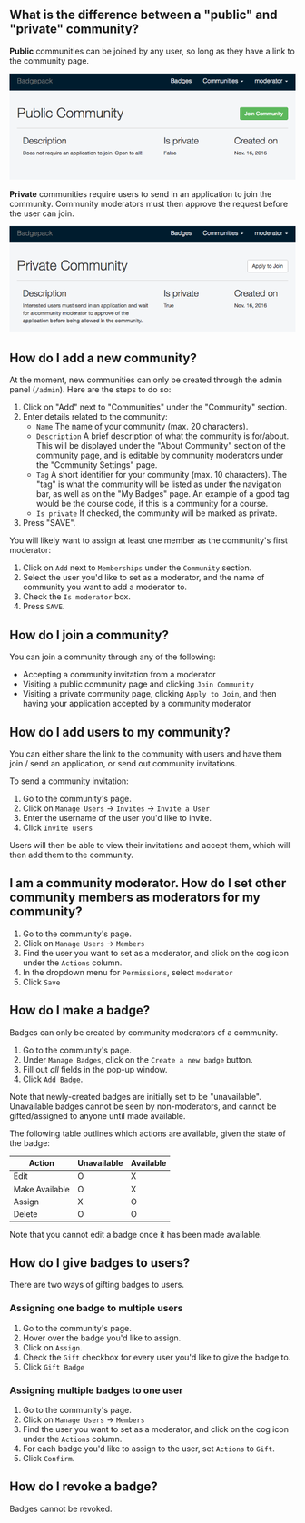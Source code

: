 ## What is the difference between a "public" and "private" community?
**Public** communities can be joined by any user, so long as they have a link to the community page.

![](images/public_community.png)

**Private** communities require users to send in an application to join the community. Community moderators must then approve the request before the user can join.

![](images/private_community.png)

## How do I add a new community?
At the moment, new communities can only be created through the admin panel (`/admin`). Here are the steps to do so:

1. Click on "Add" next to "Communities" under the "Community" section.
2. Enter details related to the community:
    * `Name` The name of your community (max. 20 characters).
    * `Description` A brief description of what the community is for/about. This will be displayed under the "About Community" section of the community page, and is editable by community moderators under the "Community Settings" page.
    * `Tag` A short identifier for your community (max. 10 characters). The "tag" is what the community will be listed as under the navigation bar, as well as on the "My Badges" page. An example of a good tag would be the course code, if this is a community for a course.
    * `Is private` If checked, the community will be marked as private.
3. Press "SAVE".

You will likely want to assign at least one member as the community's first moderator: 

1. Click on `Add` next to `Memberships` under the `Community` section. 
2. Select the user you'd like to set as a moderator, and the name of community you want to add a moderator to. 
3. Check the `Is moderator` box.
4. Press `SAVE`.

## How do I join a community?
You can join a community through any of the following:
* Accepting a community invitation from a moderator
* Visiting a public community page and clicking `Join Community`
* Visiting a private community page, clicking `Apply to Join`, and then having your application accepted by a community moderator

## How do I add users to my community?

You can either share the link to the community with users and have them join / send an application, or send out community invitations.

To send a community invitation:

1. Go to the community's page.
2. Click on `Manage Users` -> `Invites` -> `Invite a User`
3. Enter the username of the user you'd like to invite.
4. Click `Invite users`

Users will then be able to view their invitations and accept them, which will then add them to the community.

## I am a community moderator. How do I set other community members as moderators for my community?

1. Go to the community's page.
2. Click on `Manage Users` -> `Members`
3. Find the user you want to set as a moderator, and click on the cog icon under the `Actions` column.
4. In the dropdown menu for `Permissions`, select `moderator`
5. Click `Save`

## How do I make a badge?
Badges can only be created by community moderators of a community.

1. Go to the community's page.
2. Under `Manage Badges`, click on the `Create a new badge` button.
3. Fill out _all_ fields in the pop-up window.
4. Click `Add Badge`.

Note that newly-created badges are initially set to be "unavailable". Unavailable badges cannot be seen by non-moderators, and cannot be gifted/assigned to anyone until made available. 

The following table outlines which actions are available, given the state of the badge:

Action | Unavailable | Available
--- | --- | ---
Edit | O | X
Make Available | O | X
Assign | X | O
Delete | O | O

Note that you cannot edit a badge once it has been made available.

## How do I give badges to users?

There are two ways of gifting badges to users.

### Assigning one badge to multiple users

1. Go to the community's page.
2. Hover over the badge you'd like to assign.
3. Click on `Assign`.
4. Check the `Gift` checkbox for every user you'd like to give the badge to.
5. Click `Gift Badge`

### Assigning multiple badges to one user

1. Go to the community's page.
2. Click on `Manage Users` -> `Members`
3. Find the user you want to set as a moderator, and click on the cog icon under the `Actions` column.
4. For each badge you'd like to assign to the user, set `Actions` to `Gift`.
5. Click `Confirm`.

## How do I revoke a badge?
Badges cannot be revoked.